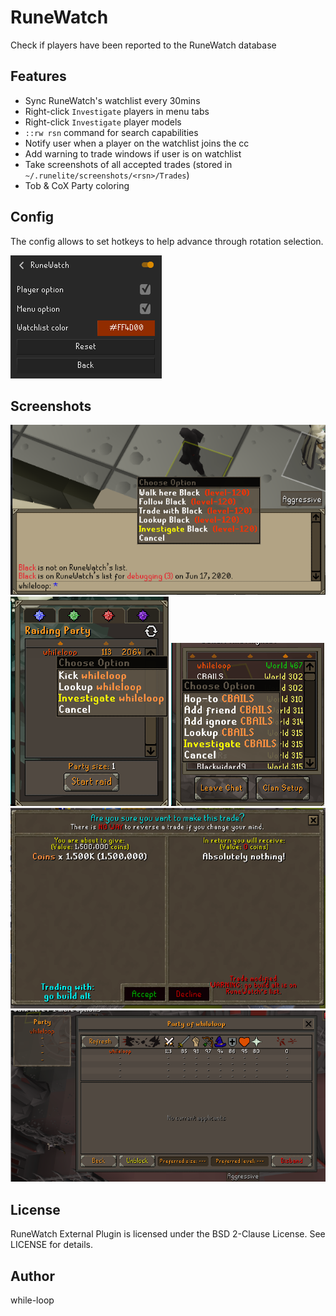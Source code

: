 RuneWatch
=========

Check if players have been reported to the RuneWatch database

Features
-----------

- Sync RuneWatch's watchlist every 30mins
- Right-click `Investigate` players in menu tabs
- Right-click `Investigate` player models
- `::rw rsn` command for search capabilities
- Notify user when a player on the watchlist joins the cc
- Add warning to trade windows if user is on watchlist
- Take screenshots of all accepted trades (stored in `~/.runelite/screenshots/<rsn>/Trades`)
- Tob & CoX Party coloring

Config
------

The config allows to set hotkeys to help advance through rotation selection.

![Config Page](/assets/config.png "Config Page")

Screenshots
-----------

![player](/assets/player.png "player") ![cox](/assets/cox.png "cox") ![fc](/assets/fc.png "fc")  
![trade](/assets/trade.png "trade") ![tob](/assets/tob.png "tob")


License
-------
RuneWatch External Plugin is licensed under the BSD 2-Clause License. See LICENSE for details.

Author
------
while-loop